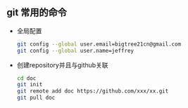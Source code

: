 ## git 常用的命令

* 全局配置
    ```bash
    git config --global user.email=bigtree21cn@gmail.com
    git config --global user.name=jeffrey
    ```
* 创建repository并且与github关联
    ```bash
    cd doc
    git init
    git remote add doc https://github.com/xxx/xx.git
    git pull doc
    ```

